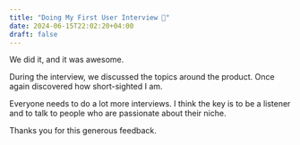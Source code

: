 ```yaml
---
title: "Doing My First User Interview 🎤"
date: 2024-06-15T22:02:20+04:00
draft: false
---
```


We did it, and it was awesome.

 During the interview, we discussed the topics around the product. Once again discovered how short-sighted I am.

Everyone needs to do a lot more interviews. I think the key is to be a listener and to talk to people who are passionate about their niche.

Thanks you for this generous feedback.

